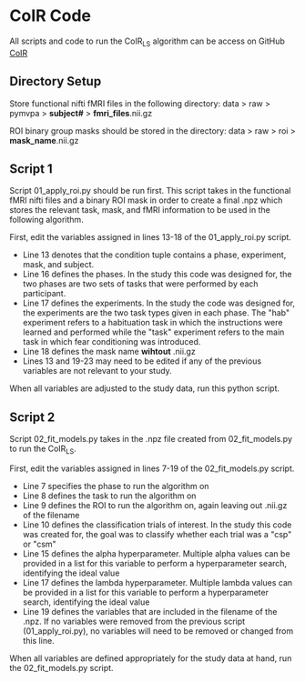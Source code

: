 # CoIR Code

All scripts and code to run the CoIR<sub>LS</sub> algorithm can be access on GitHub
[CoIR](https://github.com/lburleigh/lb_dissertation)


## Directory Setup

Store functional nifti fMRI files in the following directory: data > raw > pymvpa > **subject#** > **fmri_files**.nii.gz

ROI binary group masks should be stored in the directory: data > raw > roi > **mask_name**.nii.gz


## Script 1

Script 01_apply_roi.py should be run first. This script takes in the functional fMRI nifti files and a binary ROI mask in order to create a final .npz which stores the relevant task, mask, and fMRI information to be used in the following algorithm.

First, edit the variables assigned in lines 13-18 of the 01_apply_roi.py script. 

- Line 13 denotes that the condition tuple contains a phase, experiment, mask, and subject. 
- Line 16 defines the phases. In the study this code was designed for, the two phases are two sets of tasks that were performed by each participant.
- Line 17 defines the experiments. In the study the code was designed for, the experiments are the two task types given in each phase. The "hab" experiment refers to a habituation task in which the instructions were learned and performed while the "task" experiment refers to the main task in which fear conditioning was introduced. 
- Line 18 defines the mask name **wihtout** .nii.gz
- Lines 13 and 19-23 may need to be edited if any of the previous variables are not relevant to your study. 

When all variables are adjusted to the study data, run this python script.


## Script 2

Script 02_fit_models.py takes in the .npz file created from 02_fit_models.py to run the CoIR<sub>LS</sub>.

First, edit the variables assigned in lines 7-19 of the 02_fit_models.py script. 

- Line 7 specifies the phase to run the algorithm on
- Line 8 defines the task to run the algorithm on
- Line 9 defines the ROI to run the algorithm on, again leaving out .nii.gz of the filename
- Line 10 defines the classification trials of interest. In the study this code was created for, the goal was to classify whether each trial was a "csp" or "csm"
- Line 15 defines the alpha hyperparameter. Multiple alpha values can be provided in a list for this variable to perform a hyperparameter search, identifying the ideal value 
- Line 17 defines the lambda hyperparameter. Multiple lambda values can be provided in a list for this variable to perform a hyperparameter search, identifying the ideal value 
- Line 19 defines the variables that are included in the filename of the .npz. If no variables were removed from the previous script (01_apply_roi.py), no variables will need to be removed or changed from this line.

When all variables are defined appropriately for the study data at hand, run the 02_fit_models.py script.
